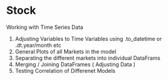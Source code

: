 # Stock

Working with Time Series Data

1) Adjusting Variables to Time Variables using .to_datetime or .dt.year/month etc
2) General Plots of all Markets in the model
3) Separating the different markets into individual DataFrams
4) Merging / Joining DataFrames ( Adjusting Data )
5) Testing Correlation of Differenet Models
